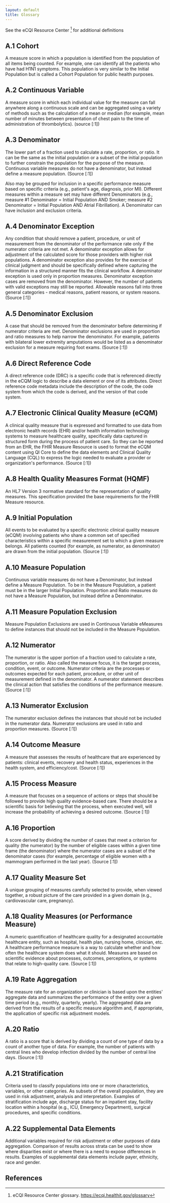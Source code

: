 ```yaml
---
layout: default
title: Glossary
---
```


See the eCQI Resource Center [^1] for additional definitions

## A.1 Cohort

A measure score in which a population is identified from the population of all items being counted. For example, one can identify all the patients who have had H1N1 symptoms. This population is very similar to the Initial Population but is called a Cohort Population for public health purposes.

## A.2 Continuous Variable

A measure score in which each individual value for the measure can fall anywhere along a continuous scale and can be aggregated using a variety of methods such as the calculation of a mean or median (for example, mean number of minutes between presentation of chest pain to the time of administration of thrombolytics). (source [:1])

## A.3 Denominator

The lower part of a fraction used to calculate a rate, proportion, or ratio. It can be the same as the initial population or a subset of the initial population to further constrain the population for the purpose of the measure. Continuous variable measures do not have a denominator, but instead define a measure population. (Source [:1])

Also may be grouped for inclusion in a specific performance measure based on specific criteria (e.g., patient's age, diagnosis, prior MI). Different measures within a measure set may have different Denominators (e.g., measure #1 Denominator = Initial Population AND Smoker; measure #2 Denominator = Initial Population AND Atrial Fibrillation). A Denominator can have inclusion and exclusion criteria. 

## A.4 Denominator Exception

 Any condition that should remove a patient, procedure, or unit of measurement from the denominator of the performance rate only if the numerator criteria are not met. A denominator exception allows for adjustment of the calculated score for those providers with higher risk populations. A denominator exception also provides for the exercise of clinical judgment and should be specifically defined where capturing the information in a structured manner fits the clinical workflow. A denominator exception is used only in proportion measures. Denominator exception cases are removed from the denominator. However, the number of patients with valid exceptions may still be reported. Allowable reasons fall into three general categories - medical reasons, patient reasons, or system reasons. (Source [:1])

## A.5 Denominator Exclusion

A case that should be removed from the denominator before determining if numerator criteria are met. Denominator exclusions are used in proportion and ratio measures to help narrow the denominator. For example, patients with bilateral lower extremity amputations would be listed as a denominator exclusion for a measure requiring foot exams. (Source [:1])

## A.6 Direct Reference Code

A direct reference code (DRC) is a specific code that is referenced directly in the eCQM logic to describe a data element or one of its attributes. Direct reference code metadata include the description of the code, the code system from which the code is derived, and the version of that code system.

## A.7 Electronic Clinical Quality Measure (eCQM)

A clinical quality measure that is expressed and formatted to use data from electronic health records (EHR) and/or health information technology systems to measure healthcare quality, specifically data captured in structured form during the process of patient care. So they can be reported from an EHR, the FHIR Measure Resource is used to format the eCQM content using QI Core to define the data elements and Clinical Quality Language (CQL) to express the logic needed to evaluate a provider or organization's performance. (Source [:1])

## A.8 Health Quality Measures Format (HQMF)

An HL7 Version 3 normative standard for the representation of quality measures. This specification provided the base requirements for the FHIR Measure resource.

## A.9 Initial Population

All events to be evaluated by a specific electronic clinical quality measure (eCQM) involving patients who share a common set of specified characteristics within a specific measurement set to which a given measure belongs. All patients counted (for example, as numerator, as denominator) are drawn from the initial population. (Source [:1])

## A.10 Measure Population

Continuous variable measures do not have a Denominator, but instead define a Measure Population. To be in the Measure Population, a patient must be in the larger Initial Population. Proportion and Ratio measures do not have a Measure Population, but instead define a Denominator.

## A.11 Measure Population Exclusion

Measure Population Exclusions are used in Continuous Variable eMeasures to define instances that should not be included in the Measure Population.

## A.12 Numerator

The numerator is the upper portion of a fraction used to calculate a rate, proportion, or ratio. Also called the measure focus, it is the target process, condition, event, or outcome. Numerator criteria are the processes or outcomes expected for each patient, procedure, or other unit of measurement defined in the denominator. A numerator statement describes the clinical action that satisfies the conditions of the performance measure. (Source [:1])

## A.13 Numerator Exclusion

The numerator exclusion defines the instances that should not be included in the numerator data. Numerator exclusions are used in ratio and proportion measures. (Source [:1])

## A.14 Outcome Measure

A measure that assesses the results of healthcare that are experienced by patients: clinical events, recovery and health status, experiences in the health system, and efficiency/cost. (Source [:1])

## A.15 Process Measure

A measure that focuses on a sequence of actions or steps that should be followed to provide high quality evidence-based care. There should be a scientific basis for believing that the process, when executed well, will increase the probability of achieving a desired outcome. (Source [:1])

## A.16 Proportion

A score derived by dividing the number of cases that meet a criterion for quality (the numerator) by the number of eligible cases within a given time frame (the denominator) where the numerator cases are a subset of the denominator cases (for example, percentage of eligible women with a mammogram performed in the last year). (Source [:1])

## A.17 Quality Measure Set

A unique grouping of measures carefully selected to provide, when viewed together, a robust picture of the care provided in a given domain (e.g., cardiovascular care, pregnancy).

## A.18 Quality Measures (or Performance Measure)

A numeric quantification of healthcare quality for a designated accountable healthcare entity, such as hospital, health plan, nursing home, clinician, etc. A healthcare performance measure is a way to calculate whether and how often the healthcare system does what it should. Measures are based on scientific evidence about processes, outcomes, perceptions, or systems that relate to high-quality care. (Source [:1])

## A.19 Rate Aggregation

The measure rate for an organization or clinician is based upon the entities' aggregate data and summarizes the performance of the entity over a given time period (e.g., monthly, quarterly, yearly). The aggregated data are derived from the results of a specific measure algorithm and, if appropriate, the application of specific risk adjustment models.

## A.20 Ratio

A ratio is a score that is derived by dividing a count of one type of data by a count of another type of data. For example, the number of patients with central lines who develop infection divided by the number of central line days. (Source [:1])

## A.21 Stratification

Criteria used to classify populations into one or more characteristics, variables, or other categories. As subsets of the overall population, they are used in risk adjustment, analysis and interpretation. Examples of stratification include age, discharge status for an inpatient stay, facility location within a hospital (e.g., ICU, Emergency Department), surgical procedures, and specific conditions.

## A.22 Supplemental Data Elements

Additional variables required for risk adjustment or other purposes of data aggregation. Comparison of results across strata can be used to show where disparities exist or where there is a need to expose differences in results. Examples of supplemental data elements include payer, ethnicity, race and gender.

## References
[^1]: eCQI Resource Center glossary. <https://ecqi.healthit.gov/glossary>